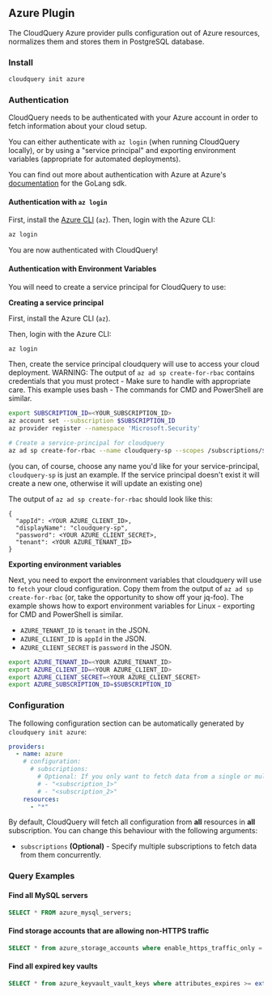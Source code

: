 ## Azure Plugin

The CloudQuery Azure provider pulls configuration out of Azure resources, normalizes them and stores them in PostgreSQL database.

### Install

 ```bash
 cloudquery init azure
 ```

### Authentication

CloudQuery needs to be authenticated with your Azure account in order to fetch information about your cloud setup.

You can either authenticate with `az login` (when running CloudQuery locally), or by using a "service principal" and exporting environment variables (appropriate for automated deployments).

You can find out more about authentication with Azure at Azure's [documentation](https://github.com/Azure/azure-sdk-for-go) for the GoLang sdk.

#### Authentication with `az login`

First, install the [Azure CLI](https://docs.microsoft.com/en-us/cli/azure/install-azure-cli) (`az`). Then, login with the Azure CLI:

```bash
az login
```

You are now authenticated with CloudQuery!

#### Authentication with Environment Variables

You will need to create a service principal for CloudQuery to use:

**Creating a service principal**

First, install the Azure CLI (`az`).

Then, login with the Azure CLI:

```bash
az login
```

Then, create the service principal cloudquery will use to access your cloud deployment. WARNING: The output of
 `az ad sp create-for-rbac` contains credentials that you must protect - Make sure to handle with appropriate care.
 This example uses bash - The commands for CMD and PowerShell are similar.

```bash
export SUBSCRIPTION_ID=<YOUR_SUBSCRIPTION_ID>
az account set --subscription $SUBSCRIPTION_ID
az provider register --namespace 'Microsoft.Security'

# Create a service-principal for cloudquery
az ad sp create-for-rbac --name cloudquery-sp --scopes /subscriptions/$SUBSCRIPTION_ID --role Reader
```

(you can, of course, choose any name you'd like for your service-principal, `cloudquery-sp` is just an example. 
If the service principal doesn't exist it will create a new one, otherwise it will update an existing one)

The output of `az ad sp create-for-rbac` should look like this:

```
{
  "appId": <YOUR AZURE_CLIENT_ID>,
  "displayName": "cloudquery-sp",
  "password": <YOUR AZURE_CLIENT_SECRET>,
  "tenant": <YOUR AZURE_TENANT_ID>
}
```

**Exporting environment variables**

Next, you need to export the environment variables that cloudquery will use to `fetch` your cloud configuration.
Copy them from the output of `az ad sp create-for-rbac` (or, take the opportunity to show off your jq-foo).
The example shows how to export environment variables for Linux - exporting for CMD and PowerShell is similar.

- `AZURE_TENANT_ID` is `tenant` in the JSON.
- `AZURE_CLIENT_ID` is `appId` in the JSON.
- `AZURE_CLIENT_SECRET` is `password` in the JSON.

```bash
export AZURE_TENANT_ID=<YOUR AZURE_TENANT_ID>
export AZURE_CLIENT_ID=<YOUR AZURE_CLIENT_ID>
export AZURE_CLIENT_SECRET=<YOUR AZURE_CLIENT_SECRET>
export AZURE_SUBSCRIPTION_ID=$SUBSCRIPTION_ID
```

### Configuration

The following configuration section can be automatically generated by `cloudquery init azure`:

```yaml title="cloudquery.yml"
providers:
  - name: azure
    # configuration:
      # subscriptions:
        # Optional: If you only want to fetch data from a single or multiple subscriptions, you can specify it here.
        # - "<subscription_1>"
        # - "<subscription_2>"
    resources:
      - "*"
```

By default, CloudQuery will fetch all configuration from **all** resources in **all** subscription. You can change this behaviour with the following arguments:

- `subscriptions` **(Optional)** - Specify multiple subscriptions to fetch data from them concurrently.

### Query Examples

#### Find all MySQL servers

 ```sql
 SELECT * FROM azure_mysql_servers;
 ```

#### Find storage accounts that are allowing non-HTTPS traffic

 ```sql
 SELECT * from azure_storage_accounts where enable_https_traffic_only = false;
 ```

#### Find all expired key vaults

 ```sql
 SELECT * from azure_keyvault_vault_keys where attributes_expires >= extract(epoch from now()) * 1000;
 ```
